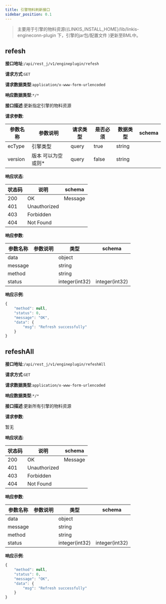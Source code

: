 ```yaml
---
title: 引擎物料刷新接口
sidebar_position: 0.1
--- 
```

>主要用于引擎的物料资源({LINKIS_INSTALL_HOME}/lib/linkis-engineconn-plugin 下，引擎的jar包/配置文件 )更新至BML中。

## refesh

**接口地址**:`/api/rest_j/v1/engineplugin/refesh`


**请求方式**:`GET`


**请求数据类型**:`application/x-www-form-urlencoded`


**响应数据类型**:`*/*`


**接口描述**:更新指定引擎的物料资源


**请求参数**:


| 参数名称 | 参数说明 | 请求类型    | 是否必须 | 数据类型 | schema |
| -------- | -------- | ----- | -------- | -------- | ------ |
|ecType|引擎类型|query|true|string||
|version|版本 可以为空或则*|query|false|string||


**响应状态**:


| 状态码 | 说明 | schema |
| -------- | -------- | ----- | 
|200|OK|Message|
|401|Unauthorized||
|403|Forbidden||
|404|Not Found||


**响应参数**:


| 参数名称 | 参数说明 | 类型 | schema |
| -------- | -------- | ----- |----- | 
|data||object||
|message||string||
|method||string||
|status||integer(int32)|integer(int32)|


**响应示例**:
```javascript
{
    "method": null,
    "status": 0,
    "message": "OK",
    "data": {
        "msg": "Refresh successfully"
    }
}
```


## refeshAll


**接口地址**:`/api/rest_j/v1/engineplugin/refeshAll`


**请求方式**:`GET`


**请求数据类型**:`application/x-www-form-urlencoded`


**响应数据类型**:`*/*`


**接口描述**:更新所有引擎的物料资源


**请求参数**:


暂无


**响应状态**:


| 状态码 | 说明 | schema |
| -------- | -------- | ----- | 
|200|OK|Message|
|401|Unauthorized||
|403|Forbidden||
|404|Not Found||


**响应参数**:


| 参数名称 | 参数说明 | 类型 | schema |
| -------- | -------- | ----- |----- | 
|data||object||
|message||string||
|method||string||
|status||integer(int32)|integer(int32)|


**响应示例**:
```javascript
{
    "method": null,
    "status": 0,
    "message": "OK",
    "data": {
        "msg": "Refresh successfully"
    }
}
```
